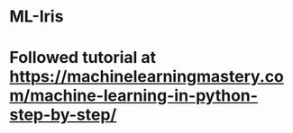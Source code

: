 # ML-Iris
# Followed tutorial at https://machinelearningmastery.com/machine-learning-in-python-step-by-step/
